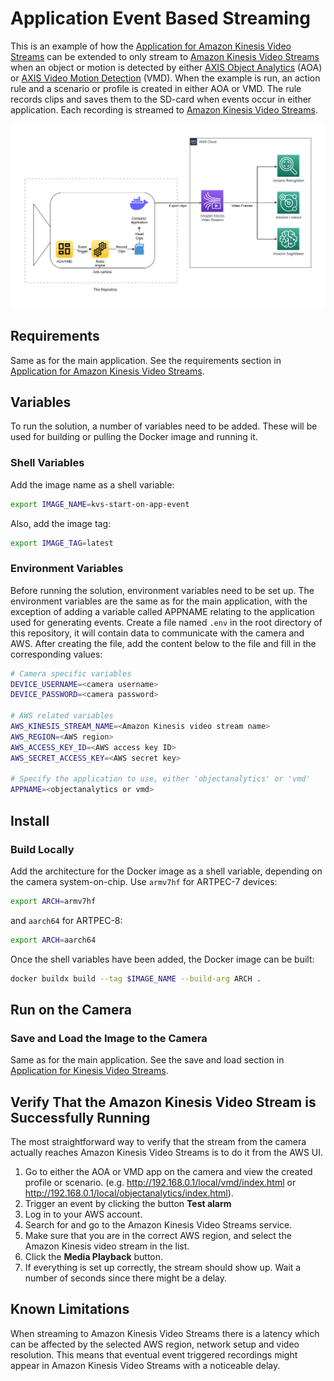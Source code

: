 # Application Event Based Streaming

This is an example of how the [Application for Amazon Kinesis Video Streams](../README.md)
can be extended to only stream to [Amazon Kinesis Video Streams](https://aws.amazon.com/kinesis/video-streams/) when an object or
motion is detected by either [AXIS Object Analytics](https://www.axis.com/products/axis-object-analytics) (AOA) or
[AXIS Video Motion Detection](https://www.axis.com/products/axis-video-motion-detection) (VMD). When the example is run, an
action rule and a scenario or profile is created in either AOA or VMD. The rule records clips and saves them to the SD-card when
events occur in either application. Each recording is streamed to
[Amazon Kinesis Video Streams](https://aws.amazon.com/kinesis/video-streams/).

![diagram](./../assets/start-on-app-event.png)

## Requirements

Same as for the main application. See the requirements section in [Application for Amazon Kinesis Video Streams](../README.md).

## Variables

To run the solution, a number of variables need to be added. These will be used for building or pulling the Docker image and
running it.

### Shell Variables

Add the image name as a shell variable:

```sh
export IMAGE_NAME=kvs-start-on-app-event
```

Also, add the image tag:

```sh
export IMAGE_TAG=latest
```

### Environment Variables

Before running the solution, environment variables need to be set up. The environment variables are the same as for the main
application, with the exception of adding a variable called APPNAME relating to the application used for generating events.
Create a file named `.env` in the root directory of this repository, it will contain data to communicate with the camera and
AWS. After creating the file, add the content below to the file and fill in the corresponding values:

```sh
# Camera specific variables
DEVICE_USERNAME=<camera username>
DEVICE_PASSWORD=<camera password>

# AWS related variables
AWS_KINESIS_STREAM_NAME=<Amazon Kinesis video stream name>
AWS_REGION=<AWS region>
AWS_ACCESS_KEY_ID=<AWS access key ID>
AWS_SECRET_ACCESS_KEY=<AWS secret key>

# Specify the application to use, either 'objectanalytics' or 'vmd'
APPNAME=<objectanalytics or vmd>
```

## Install

### Build Locally

Add the architecture for the Docker image as a shell variable, depending on the camera
system-on-chip. Use `armv7hf` for ARTPEC-7 devices:

```sh
export ARCH=armv7hf
```

and `aarch64` for ARTPEC-8:

```sh
export ARCH=aarch64
```

Once the shell variables have been added, the Docker image can be built:

```sh
docker buildx build --tag $IMAGE_NAME --build-arg ARCH .
```

## Run on the Camera

### Save and Load the Image to the Camera

Same as for the main application. See the save and load section in [Application for Kinesis Video Streams](../README.md).

## Verify That the Amazon Kinesis Video Stream is Successfully Running

The most straightforward way to verify that the stream from the camera actually
reaches Amazon Kinesis Video Streams is to do it from the AWS UI.

1. Go to either the AOA or VMD app on the camera and view the created profile or scenario.
(e.g. <http://192.168.0.1/local/vmd/index.html> or  <http://192.168.0.1/local/objectanalytics/index.html>).
2. Trigger an event by clicking the button **Test alarm**
3. Log in to your AWS account.
4. Search for and go to the Amazon Kinesis Video Streams service.
5. Make sure that you are in the correct AWS region, and select the Amazon Kinesis
video stream in the list.
6. Click the **Media Playback** button.
7. If everything is set up correctly, the stream should show up. Wait a number
of seconds since there might be a delay.

## Known Limitations

When streaming to Amazon Kinesis Video Streams there is a latency which can be
affected by the selected AWS region, network setup and video resolution. This means that eventual event triggered recordings might
appear in Amazon Kinesis Video Streams with a noticeable delay.
